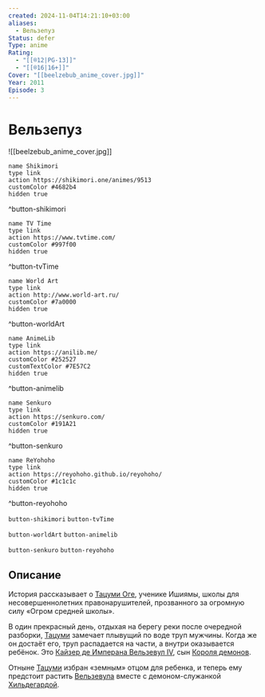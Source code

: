 ```yaml
---
created: 2024-11-04T14:21:10+03:00
aliases:
  - Вельзепуз
Status: defer
Type: anime
Rating:
  - "[[®️12|PG-13]]"
  - "[[®️16|16+]]"
Cover: "[[beelzebub_anime_cover.jpg]]"
Year: 2011
Episode: 3
---
```


# Вельзепуз

![[beelzebub_anime_cover.jpg]]

```button
name Shikimori
type link
action https://shikimori.one/animes/9513
customColor #4682b4
hidden true
```
^button-shikimori

```button
name TV Time
type link
action https://www.tvtime.com/
customColor #997f00
hidden true
```
^button-tvTime

```button
name World Art
type link
action http://www.world-art.ru/
customColor #7a0000
hidden true
```
^button-worldArt

```button
name AnimeLib
type link
action https://anilib.me/
customColor #252527
customTextColor #7E57C2
hidden true
```
^button-animelib

```button
name Senkuro
type link
action https://senkuro.com/
customColor #191A21
hidden true
```
^button-senkuro

```button
name ReYohoho
type link
action https://reyohoho.github.io/reyohoho/
customColor #1c1c1c
hidden true
```
^button-reyohoho

`button-shikimori` `button-tvTime`

`button-worldArt` `button-animelib`

`button-senkuro` `button-reyohoho`

## Описание

История рассказывает о [Тацуми Оге](https://shikimori.one/characters/20766-tatsumi-oga), ученике Ишиямы, школы для несовершеннолетних правонарушителей, прозванного за огромную силу «Огром средней школы».

В один прекрасный день, отдыхая на берегу реки после очередной разборки, [Тацуми](https://shikimori.one/characters/20766-tatsumi-oga) замечает плывущий по воде труп мужчины. Когда же он достаёт его, труп распадается на части, а внутри оказывается ребёнок. Это [Кайзер де Имперана Вельзевул IV](https://shikimori.one/characters/21154-kaiser-de-emperana-beelzebub-iv), сын [Короля демонов](https://shikimori.one/characters/39537-kaiser-de-emperana-beelzebub-iii).

Отныне [Тацуми](https://shikimori.one/characters/20766-tatsumi-oga) избран «земным» отцом для ребенка, и теперь ему предстоит растить [Вельзевула](https://shikimori.one/characters/21154-kaiser-de-emperana-beelzebub-iv) вместе с демоном-служанкой [Хильдегардой](https://shikimori.one/characters/21153-hildegard).
